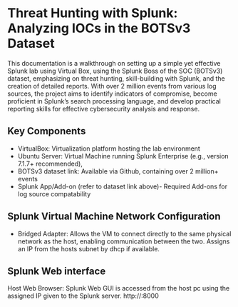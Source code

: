 # Threat Hunting with Splunk: Analyzing IOCs in the BOTSv3 Dataset

This documentation is a walkthrough on setting up a simple yet effective Splunk lab using Virtual Box, using the Splunk Boss of the SOC (BOTSv3) dataset, emphasizing on threat hunting, skill-building with Splunk, and the creation of detailed reports.  With over 2 million events from various log sources, the project aims to identify indicators of compromise, become proficient in Splunk’s search processing language, and develop practical reporting skills for effective cybersecurity analysis and response.
## Key Components
- VirtualBox: Virtualization platform hosting the lab environment
- Ubuntu Server: Virtual Machine running Splunk Enterprise (e.g., version 7.1.7+ recommended), 
- BOTSv3 dataset link: Available via Github, containing over 2 million+ events
- Splunk App/Add-on (refer to dataset link above)- Required Add-ons for log source compatability
## Splunk Virtual Machine Network Configuration
- Bridged Adapter: Allows the VM to connect directly to the same physical network as the host, enabling communication between the two. Assigns an IP from the hosts subnet by dhcp if available.
## Splunk Web interface
Host Web Browser:  Splunk Web GUI is accessed from the host pc using the assigned IP given to the Splunk server.
http://<Splunk Server IP>:8000
